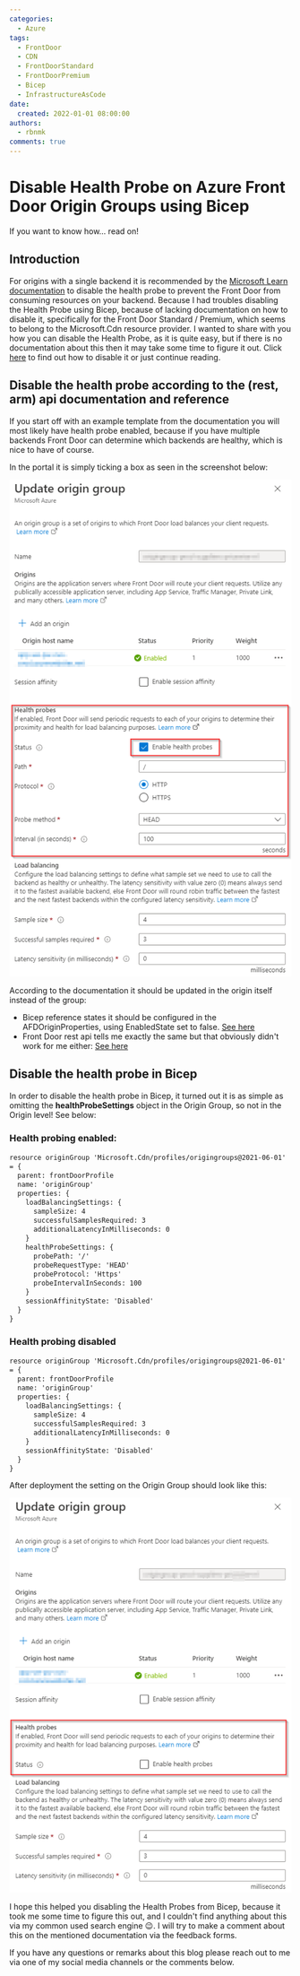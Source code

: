 ```yaml
---
categories:
  - Azure
tags:
  - FrontDoor
  - CDN
  - FrontDoorStandard
  - FrontDoorPremium
  - Bicep
  - InfrastructureAsCode
date: 
  created: 2022-01-01 08:00:00
authors:
  - rbnmk
comments: true
---
```


# Disable Health Probe on Azure Front Door Origin Groups using Bicep

If you want to know how... read on!

<!-- more -->

## Introduction

For origins with a single backend it is recommended by the [Microsoft Learn documentation](https://learn.microsoft.com/en-us/azure/frontdoor/health-probes#disabling-health-probes) to disable the health probe to prevent the Front Door from consuming resources on your backend. Because I had troubles disabling the Health Probe using Bicep, because of lacking documentation on how to disable it, specifically for the Front Door Standard / Premium, which seems to belong to the Microsoft.Cdn resource provider. I wanted to share with you how you can disable the Health Probe, as it is quite easy, but if there is no documentation about this then it may take some time to figure it out. Click [here](#disable-the-health-probe-in-bicep) to find out how to disable it or just continue reading.

## Disable the health probe according to the (rest, arm) api documentation and reference

If you start off with an example template from the documentation you will most likely have health probe enabled, because if you have multiple backends Front Door can determine which backends are healthy, which is nice to have of course.

In the portal it is simply ticking a box as seen in the screenshot below:

![Origin Group: Health Probe settings](../assets/images/origin_group_settings_probe.png)

According to the documentation it should be updated in the origin itself instead of the group:

* Bicep reference states it should be configured in the AFDOriginProperties, using EnabledState set to false. [See here](https://learn.microsoft.com/en-us/azure/templates/microsoft.cdn/profiles/origingroups/origins?pivots=deployment-language-bicep#afdoriginproperties)
* Front Door rest api tells me exactly the same but that obviously didn't work for me either: [See here](https://learn.microsoft.com/en-us/rest/api/frontdoor/azurefrontdoorstandardpremium/afd-origins/update#request-body)


## Disable the health probe in Bicep

In order to disable the health probe in Bicep, it turned out it is as simple as omitting the **healthProbeSettings** object in the Origin Group, so not in the Origin level! See below:

### Health probing enabled:

```bicep
resource originGroup 'Microsoft.Cdn/profiles/origingroups@2021-06-01' = {
  parent: frontDoorProfile
  name: 'originGroup'
  properties: {
    loadBalancingSettings: {
      sampleSize: 4
      successfulSamplesRequired: 3
      additionalLatencyInMilliseconds: 0
    }
    healthProbeSettings: {
      probePath: '/'
      probeRequestType: 'HEAD'
      probeProtocol: 'Https'
      probeIntervalInSeconds: 100
    }
    sessionAffinityState: 'Disabled'
  }
}
```

### Health probing disabled

```bicep
resource originGroup 'Microsoft.Cdn/profiles/origingroups@2021-06-01' = {
  parent: frontDoorProfile
  name: 'originGroup'
  properties: {
    loadBalancingSettings: {
      sampleSize: 4
      successfulSamplesRequired: 3
      additionalLatencyInMilliseconds: 0
    }
    sessionAffinityState: 'Disabled'
  }
}
```

After deployment the setting on the Origin Group should look like this:

![Origin Group: Health Probe settings](../assets/images/origin_group_settings_probe_disabled.png)

I hope this helped you disabling the Health Probes from Bicep, because it took me some time to figure this out, and I couldn't find anything about this via my common used search engine 😉. I will try to make a comment about this on the mentioned documentation via the feedback forms.

If you have any questions or remarks about this blog please reach out to me via one of my social media channels or the comments below.